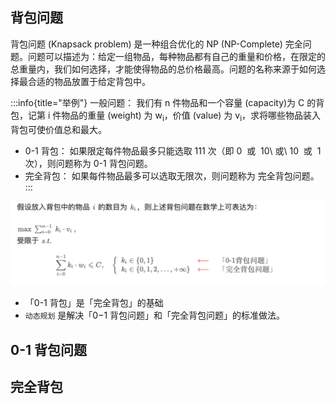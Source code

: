 ## 背包问题

背包问题 (Knapsack problem) 是一种组合优化的 NP (NP-Complete) 完全问题。问题可以描述为：给定一组物品，每种物品都有自己的重量和价格，在限定的总重量内，我们如何选择，才能使得物品的总价格最高。问题的名称来源于如何选择最合适的物品放置于给定背包中。

:::info{title="举例"}
一般问题： 我们有 n 件物品和一个容量 (capacity)为 C 的背包，记第 i 件物品的重量 (weight) 为 w<sub>i</sub>，价值 (value) 为 v<sub>i</sub>，求将哪些物品装入背包可使价值总和最大。

- 0-1 背包： 如果限定每件物品最多只能选取 111 次（即 0  或  10\ 或\ 10  或  1 次），则问题称为 0-1 背包问题。
- 完全背包： 如果每件物品最多可以选取无限次，则问题称为 完全背包问题。
  :::

![](../img/knapsack.png)

- 「0-1 背包」是「完全背包」的基础
- `动态规划` 是解决「0−1 背包问题」和「完全背包问题」的标准做法。

## 0-1 背包问题

## 完全背包
